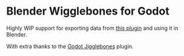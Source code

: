 # Blender Wigglebones for Godot

Highly WIP support for exporting data from [this plugin](https://github.com/shteeve3d/blender-wiggle-2) and using it in Blender.

With extra thanks to the [Godot Jigglebones](https://github.com/TokisanGames/godot-jigglebones) plugin.